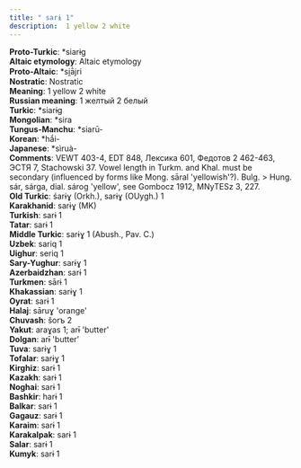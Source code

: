 ```yaml
---
title: " sarɨ 1"
description:  1 yellow 2 white
---
```


<strong>Proto-Turkic</strong>:  *siarɨg<br>
<strong>Altaic etymology</strong>:  Altaic etymology<br>
<strong> Proto-Altaic</strong>:  *si̯ā̀jri<br>
<strong>Nostratic</strong>:  Nostratic<br>
<strong>Meaning</strong>:  1 yellow 2 white<br>
<strong>Russian meaning</strong>:  1 желтый 2 белый<br>
<strong>Turkic</strong>:  *siarɨg<br>
<strong>Mongolian</strong>:  *sira<br>
<strong>Tungus-Manchu</strong>:  *siarū-<br>
<strong>Korean</strong>:  *hắi-<br>
<strong>Japanese</strong>:  *sìruà-<br>
<strong>Comments</strong>:  VEWT 403-4, EDT 848, Лексика 601, Федотов 2 462-463, ЭСТЯ 7, Stachowski 37. Vowel length in Turkm. and Khal. must be secondary (influenced by forms like Mong. sāral 'yellowish'?). Bulg. > Hung. sár, sárga, dial. sárog 'yellow', see Gombocz 1912, MNyTESz 3, 227.<br>
<strong>Old Turkic</strong>:  śarɨɣ (Orkh.), sarɨɣ (OUygh.) 1<br>
<strong>Karakhanid</strong>:  sarɨɣ (MK)<br>
<strong>Turkish</strong>:  sarɨ 1<br>
<strong>Tatar</strong>:  sarɨ 1<br>
<strong>Middle Turkic</strong>:  sarɨɣ 1 (Abush., Pav. C.)<br>
<strong>Uzbek</strong>:  sariq 1<br>
<strong>Uighur</strong>:  seriq 1<br>
<strong>Sary-Yughur</strong>:  sarɨɣ 1<br>
<strong>Azerbaidzhan</strong>:  sarɨ 1<br>
<strong>Turkmen</strong>:  sārɨ 1<br>
<strong>Khakassian</strong>:  sarɨɣ 1<br>
<strong>Oyrat</strong>:  sarɨ 1<br>
<strong>Halaj</strong>:  sāruɣ 'orange'<br>
<strong>Chuvash</strong>:  šorъ 2<br>
<strong>Yakut</strong>:  araɣas 1; arɨ̄ 'butter'<br>
<strong>Dolgan</strong>:  arɨ̄ 'butter'<br>
<strong>Tuva</strong>:  sarɨɣ 1<br>
<strong>Tofalar</strong>:  sarɨɣ 1<br>
<strong>Kirghiz</strong>:  sarɨ 1<br>
<strong>Kazakh</strong>:  sarɨ 1<br>
<strong>Noghai</strong>:  sarɨ 1<br>
<strong>Bashkir</strong>:  harɨ 1<br>
<strong>Balkar</strong>:  sarɨ 1<br>
<strong>Gagauz</strong>:  sarɨ 1<br>
<strong>Karaim</strong>:  sarɨ 1<br>
<strong>Karakalpak</strong>:  sarɨ 1<br>
<strong>Salar</strong>:  sarɨ 1<br>
<strong>Kumyk</strong>:  sarɨ 1<br>



